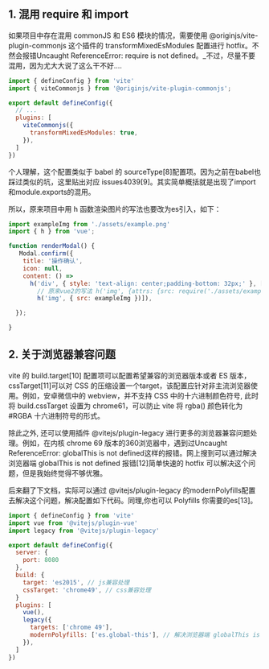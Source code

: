
## 1. 混用 require 和 import
如果项目中存在混用 commonJS 和 ES6 模块的情况，需要使用 @originjs/vite-plugin-commonjs 这个插件的 transformMixedEsModules 配置进行 hotfix。不然会报错Uncaught ReferenceError: require is not defined。_不过，尽量不要混用，因为尤大大说了这么干不好....
```js
import { defineConfig } from 'vite'
import { viteCommonjs } from '@originjs/vite-plugin-commonjs';

export default defineConfig({
  // ...
  plugins: [
    viteCommonjs({
      transformMixedEsModules: true,
    }),
  ]
})
```

个人理解，这个配置类似于 babel 的 sourceType[8]配置项。因为之前在babel也踩过类似的坑，这里贴出对应 issues4039[9]。其实简单概括就是出现了import和module.exports的混用。

所以，原来项目中用 h 函数渲染图片的写法也要改为es引入，如下：
```js
import exampleImg from './assets/example.png'
import { h } from 'vue';

function renderModal() {
   Modal.confirm({
    title: '操作确认',
    icon: null,
    content: () =>
      h('div', { style: 'text-align: center;padding-bottom: 32px;' }, [
        // 原来vue2的写法 h('img', {attrs: {src: require('./assets/example.png')}})
        h('img', { src: exampleImg })]),

  });

}
```

## 2. 关于浏览器兼容问题
vite 的 build.target[10] 配置项可以配置希望兼容的浏览器版本或者 ES 版本，cssTarget[11]可以对 CSS 的压缩设置一个target，该配置应针对非主流浏览器使用。例如，安卓微信中的 webview，并不支持 CSS 中的十六进制颜色符号, 此时将 build.cssTarget 设置为 chrome61，可以防止 vite 将 rgba() 颜色转化为 #RGBA 十六进制符号的形式。

除此之外, 还可以使用插件 @vitejs/plugin-legacy 进行更多的浏览器兼容问题处理。例如，在内核 chrome 69 版本的360浏览器中，遇到过Uncaught ReferenceError: globalThis is not defined这样的报错。网上搜到可以通过解决浏览器端 globalThis is not defined 报错[12]简单快速的 hotfix 可以解决这个问题，但是我始终觉得不够优雅。

后来翻了下文档，实际可以通过 @vitejs/plugin-legacy 的modernPolyfills配置去解决这个问题，解决配置如下代码。同理,你也可以 Polyfills 你需要的es[13]。

```js
import { defineConfig } from 'vite'
import vue from '@vitejs/plugin-vue'
import legacy from '@vitejs/plugin-legacy'

export default defineConfig({
  server: {
    port: 8080
  },
  build: {
    target: 'es2015', // js兼容处理
    cssTarget: 'chrome49', // css兼容处理
  }
  plugins: [
    vue(),
    legacy({
      targets: ['chrome 49'],
      modernPolyfills: ['es.global-this'], // 解决浏览器端 globalThis is not defined 报错
    }),
  ]
})
```